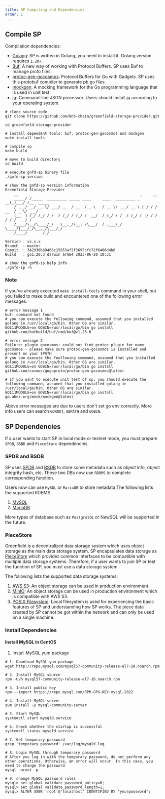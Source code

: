 ```yaml
---
title: SP Compiling and Dependencies
order: 1
---
```


## Compile SP

Compilation dependencies:

- [Golang](https://go.dev/dl): SP is written in Golang, you need to install it. Golang version requires `1.20+`.
- [Buf](https://buf.build/docs/installation/): A new way of working with Protocol Buffers. SP uses Buf to manage proto files.
- [protoc-gen-gocosmos](https://github.com/cosmos/gogoproto): Protocol Buffers for Go with Gadgets. SP uses this protobuf compiler to generate pb.go files.
- [mockgen](https://github.com/uber-go/mock): A mocking framework for the Go programming language that is used in unit test.
- [jq](https://stedolan.github.io/jq/): Command-line JSON processor. Users should install jq according to your operating system.

```shell
# clone source code
git clone https://github.com/bnb-chain/greenfield-storage-provider.git

cd greenfield-storage-provider

# install dependent tools: buf, protoc-gen-gocosmos and mockgen
make install-tools

# compile sp
make build

# move to build directory
cd build

# execute gnfd-sp binary file
./gnfd-sp version

# show the gnfd-sp version information
Greenfield Storage Provider
    __                                                       _     __
    _____/ /_____  _________ _____ ____     ____  _________ _   __(_)___/ /__  _____
    / ___/ __/ __ \/ ___/ __  / __  / _ \   / __ \/ ___/ __ \ | / / / __  / _ \/ ___/
    (__  ) /_/ /_/ / /  / /_/ / /_/ /  __/  / /_/ / /  / /_/ / |/ / / /_/ /  __/ /
    /____/\__/\____/_/   \__,_/\__, /\___/  / .___/_/   \____/|___/_/\__,_/\___/_/
    /____/       /_/

Version : vx.x.x
Branch  : master
Commit  : 342930b89466c15653af2f3695cfc72f6466d4b8
Build   : go1.20.3 darwin arm64 2023-06-20 10:31

# show the gnfd-sp help info
./gnfd-sp -h
```

### Note

If you've already executed `make install-tools` command in your shell, but you failed to make build and encountered one of the following error messages:

```shell
# error message 1
buf: command not found
# you can execute the following command, assumed that you installed golang in /usr/local/go/bin. Other OS are similar.
GO111MODULE=on GOBIN=/usr/local/go/bin go install github.com/bufbuild/buf/cmd/buf@v1.25.0

# error message 2
Failure: plugin gocosmos: could not find protoc plugin for name gocosmos - please make sure protoc-gen-gocosmos is installed and present on your $PATH
# you can execute the fowllowing command, assumed that you installed golang in /usr/local/go/bin. Other OS are similar.
GO111MODULE=on GOBIN=/usr/local/go/bin go install github.com/cosmos/gogoproto/protoc-gen-gocosmos@latest

# if you want to execute unit test of sp, you should execute the following command, assumed that you installed golang in /usr/local/go/bin. Other OS are similar.
GO111MODULE=on GOBIN=/usr/local/go/bin go install go.uber.org/mock/mockgen@latest
```

Above error messages are due to users don't set go env correctly. More info users can search `GOROOT`, `GOPATH` and `GOBIN`.

## SP Dependencies

If a user wants to start SP in local mode or testnet mode, you must prepare `SPDB`, `BSDB` and `PieceStore` dependencies.

### SPDB and BSDB

SP uses [SPDB](../modules/spdb.md) and [BSDB](../modules/bsdb.md) to store some metadata such as object info, object integrity hash, etc. These two DBs now use `RDBMS` to complete corresponding function.

Users now can use `MySQL` or `MariaDB` to store metadata.The following lists the supported RDBMS:

1. [MySQL](https://www.mysql.com/)
2. [MariaDB](https://mariadb.org/)

More types of database such as `PostgreSQL` or NewSQL will be supported in the future.

### PieceStore

Greenfield is a decentralized data storage system which uses object storage as the main data storage system. SP encapsulates data storage as [PieceStore](../modules/piece-store.md) which provides common interfaces to be compatible with multiple data storage systems. Therefore, if a user wants to join SP or test the function of SP, you must use a data storage system.

The following lists the supported data storage systems:

1. [AWS S3](https://aws.amazon.com/s3/): An object storage can be used in production environment.
2. [MinIO](https://min.io/): An object storage can be used in production environment which is compatible with AWS S3.
3. [POSIX Filesystem](https://en.wikipedia.org/wiki/POSIX): Local filesystem is used for experiencing the basic features of SP and understanding how SP works. The piece data created by SP cannot be got within the network and can only be used on a single machine.

### Install Dependencies

#### Install MySQL in CentOS

1. Install MySQL yum package

```shell
# 1. Download MySQL yum package
wget http://repo.mysql.com/mysql57-community-release-el7-10.noarch.rpm

# 2. Install MySQL source
rpm -Uvh mysql57-community-release-el7-10.noarch.rpm

# 3. Install public key
rpm --import https://repo.mysql.com/RPM-GPG-KEY-mysql-2022

# 4. Install MySQL server
yum install -y mysql-community-server

# 5. Start MySQL
systemctl start mysqld.service

# 6. Check whether the startup is successful
systemctl status mysqld.service

# 7. Get temporary password
grep 'temporary password' /var/log/mysqld.log 

# 8. Login MySQL through temporary password
# After you log in with the temporary password, do not perform any other operations. Otherwise, an error will occur. In this case, you need to change the password
mysql -uroot -p

# 9. change MySQL password rules
mysql> set global validate_password_policy=0;
mysql> set global validate_password_length=1;
mysql> ALTER USER 'root'@'localhost' IDENTIFIED BY 'yourpassword';
```
